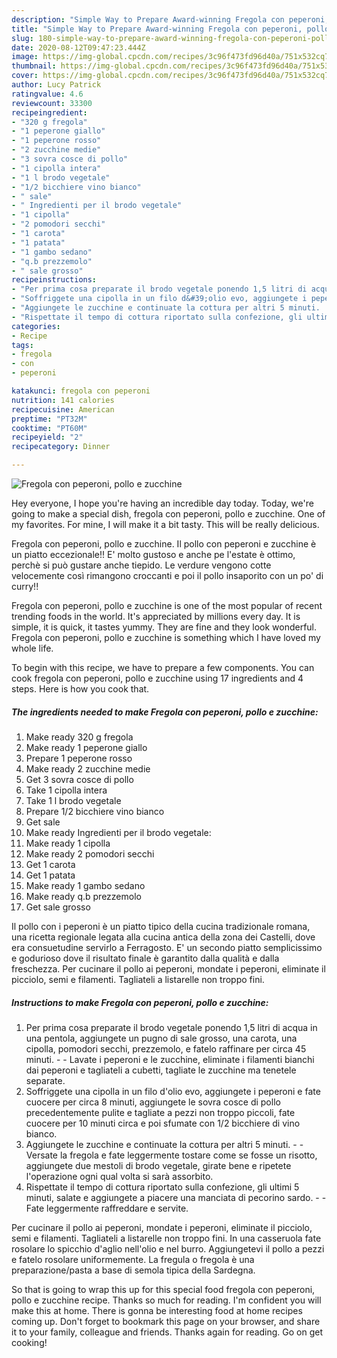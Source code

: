 ```yaml
---
description: "Simple Way to Prepare Award-winning Fregola con peperoni, pollo e zucchine"
title: "Simple Way to Prepare Award-winning Fregola con peperoni, pollo e zucchine"
slug: 180-simple-way-to-prepare-award-winning-fregola-con-peperoni-pollo-e-zucchine
date: 2020-08-12T09:47:23.444Z
image: https://img-global.cpcdn.com/recipes/3c96f473fd96d40a/751x532cq70/fregola-con-peperoni-pollo-e-zucchine-recipe-main-photo.jpg
thumbnail: https://img-global.cpcdn.com/recipes/3c96f473fd96d40a/751x532cq70/fregola-con-peperoni-pollo-e-zucchine-recipe-main-photo.jpg
cover: https://img-global.cpcdn.com/recipes/3c96f473fd96d40a/751x532cq70/fregola-con-peperoni-pollo-e-zucchine-recipe-main-photo.jpg
author: Lucy Patrick
ratingvalue: 4.6
reviewcount: 33300
recipeingredient:
- "320 g fregola"
- "1 peperone giallo"
- "1 peperone rosso"
- "2 zucchine medie"
- "3 sovra cosce di pollo"
- "1 cipolla intera"
- "1 l brodo vegetale"
- "1/2 bicchiere vino bianco"
- " sale"
- " Ingredienti per il brodo vegetale"
- "1 cipolla"
- "2 pomodori secchi"
- "1 carota"
- "1 patata"
- "1 gambo sedano"
- "q.b prezzemolo"
- " sale grosso"
recipeinstructions:
- "Per prima cosa preparate il brodo vegetale ponendo 1,5 litri di acqua in una pentola, aggiungete un pugno di sale grosso, una carota, una cipolla, pomodori secchi, prezzemolo, e fatelo raffinare per circa 45 minuti.  Lavate i peperoni e le zucchine, eliminate i filamenti bianchi dai peperoni e tagliateli a cubetti, tagliate le zucchine ma tenetele separate."
- "Soffriggete una cipolla in un filo d&#39;olio evo, aggiungete i peperoni e fate cuocere per circa 8 minuti, aggiungete le sovra cosce di pollo precedentemente pulite e tagliate a pezzi non troppo piccoli, fate cuocere per 10 minuti circa e poi sfumate con 1/2 bicchiere di vino bianco."
- "Aggiungete le zucchine e continuate la cottura per altri 5 minuti.  Versate la fregola e fate leggermente tostare come se fosse un risotto, aggiungete due mestoli di brodo vegetale, girate bene e ripetete l&#39;operazione ogni qual volta si sarà assorbito."
- "Rispettate il tempo di cottura riportato sulla confezione, gli ultimi 5 minuti, salate e aggiungete a piacere una manciata di pecorino sardo.  Fate leggermente raffreddare e servite."
categories:
- Recipe
tags:
- fregola
- con
- peperoni

katakunci: fregola con peperoni 
nutrition: 141 calories
recipecuisine: American
preptime: "PT32M"
cooktime: "PT60M"
recipeyield: "2"
recipecategory: Dinner

---
```



![Fregola con peperoni, pollo e zucchine](https://img-global.cpcdn.com/recipes/3c96f473fd96d40a/751x532cq70/fregola-con-peperoni-pollo-e-zucchine-recipe-main-photo.jpg)

Hey everyone, I hope you're having an incredible day today. Today, we're going to make a special dish, fregola con peperoni, pollo e zucchine. One of my favorites. For mine, I will make it a bit tasty. This will be really delicious.

Fregola con peperoni, pollo e zucchine. Il pollo con peperoni e zucchine è un piatto eccezionale!! E&#39; molto gustoso e anche pe l&#39;estate è ottimo, perchè si può gustare anche tiepido. Le verdure vengono cotte velocemente così rimangono croccanti e poi il pollo insaporito con un po&#39; di curry!!

Fregola con peperoni, pollo e zucchine is one of the most popular of recent trending foods in the world. It's appreciated by millions every day. It is simple, it is quick, it tastes yummy. They are fine and they look wonderful. Fregola con peperoni, pollo e zucchine is something which I have loved my whole life.


To begin with this recipe, we have to prepare a few components. You can cook fregola con peperoni, pollo e zucchine using 17 ingredients and 4 steps. Here is how you cook that.

<!--inarticleads1-->

##### The ingredients needed to make Fregola con peperoni, pollo e zucchine:

1. Make ready 320 g fregola
1. Make ready 1 peperone giallo
1. Prepare 1 peperone rosso
1. Make ready 2 zucchine medie
1. Get 3 sovra cosce di pollo
1. Take 1 cipolla intera
1. Take 1 l brodo vegetale
1. Prepare 1/2 bicchiere vino bianco
1. Get  sale
1. Make ready  Ingredienti per il brodo vegetale:
1. Make ready 1 cipolla
1. Make ready 2 pomodori secchi
1. Get 1 carota
1. Get 1 patata
1. Make ready 1 gambo sedano
1. Make ready q.b prezzemolo
1. Get  sale grosso


Il pollo con i peperoni è un piatto tipico della cucina tradizionale romana, una ricetta regionale legata alla cucina antica della zona dei Castelli, dove era consuetudine servirlo a Ferragosto. E&#39; un secondo piatto semplicissimo e godurioso dove il risultato finale è garantito dalla qualità e dalla freschezza. Per cucinare il pollo ai peperoni, mondate i peperoni, eliminate il picciolo, semi e filamenti. Tagliateli a listarelle non troppo fini. 

<!--inarticleads2-->

##### Instructions to make Fregola con peperoni, pollo e zucchine:

1. Per prima cosa preparate il brodo vegetale ponendo 1,5 litri di acqua in una pentola, aggiungete un pugno di sale grosso, una carota, una cipolla, pomodori secchi, prezzemolo, e fatelo raffinare per circa 45 minuti. -  - Lavate i peperoni e le zucchine, eliminate i filamenti bianchi dai peperoni e tagliateli a cubetti, tagliate le zucchine ma tenetele separate.
1. Soffriggete una cipolla in un filo d&#39;olio evo, aggiungete i peperoni e fate cuocere per circa 8 minuti, aggiungete le sovra cosce di pollo precedentemente pulite e tagliate a pezzi non troppo piccoli, fate cuocere per 10 minuti circa e poi sfumate con 1/2 bicchiere di vino bianco.
1. Aggiungete le zucchine e continuate la cottura per altri 5 minuti. -  - Versate la fregola e fate leggermente tostare come se fosse un risotto, aggiungete due mestoli di brodo vegetale, girate bene e ripetete l&#39;operazione ogni qual volta si sarà assorbito.
1. Rispettate il tempo di cottura riportato sulla confezione, gli ultimi 5 minuti, salate e aggiungete a piacere una manciata di pecorino sardo. -  - Fate leggermente raffreddare e servite.


Per cucinare il pollo ai peperoni, mondate i peperoni, eliminate il picciolo, semi e filamenti. Tagliateli a listarelle non troppo fini. In una casseruola fate rosolare lo spicchio d&#39;aglio nell&#39;olio e nel burro. Aggiungetevi il pollo a pezzi e fatelo rosolare uniformemente. La fregula o fregola è una preparazione/pasta a base di semola tipica della Sardegna. 

So that is going to wrap this up for this special food fregola con peperoni, pollo e zucchine recipe. Thanks so much for reading. I'm confident you will make this at home. There is gonna be interesting food at home recipes coming up. Don't forget to bookmark this page on your browser, and share it to your family, colleague and friends. Thanks again for reading. Go on get cooking!
